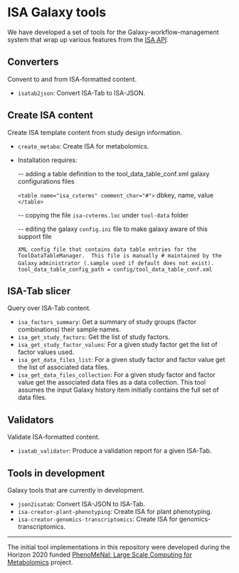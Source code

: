 ISA Galaxy tools
================
We have developed a set of tools for the Galaxy-workflow-management system that 
wrap up various features from the 
[ISA API](https://github.com/ISA-tools/isa-api/).

Converters
----------
Convent to and from ISA-formatted content.
 - `isatab2json`: Convert ISA-Tab to ISA-JSON.

Create ISA content
------------------
Create ISA template content from study design information.
 - `create_metabo`: Create ISA for metabolomics.

 - Installation requires:


	-- adding a table definition to the tool_data_table_conf.xml galaxy configurations files
    <!-- Locations of terminology files under genome directory -->
    `<table name="isa_cvterms" comment_char="#">`
        <columns>dbkey, name, value</columns>
        <file path="tool-data/isa_cvterms.loc" />
    `</table>`

	-- copying the file `isa-cvterms.loc` under `tool-data` folder 

	-- editing the galaxy `config.ini` file to make galaxy aware of this support file

	`XML config file that contains data table entries for the`
	`ToolDataTableManager.  This file is manually # maintained by the Galaxy`
	`administrator (.sample used if default does not exist).`
	`tool_data_table_config_path = config/tool_data_table_conf.xml`

 
ISA-Tab slicer
--------------
Query over ISA-Tab content.
 - `isa_factors_summary`: Get a summary of study groups (factor combinations) 
 their sample names.
 - `isa_get_study_factors`: Get the list of study factors.
 - `isa_get_study_factor_values`: For a given study factor get the list of 
 factor values used.
 - `isa_get_data_files_list`: For a given study factor and factor value get the 
 list of associated data files.
 - `isa_get_data_files_collection`: For a given study factor and factor value 
 get the associated data files as a data collection. This tool assumes the input
 Galaxy history item initially contains the full set of data files.
 
Validators
----------
Validate ISA-formatted content.
 - `isatab_validator`: Produce a validation report for a given ISA-Tab.
 
Tools in development
--------------------
Galaxy tools that are currently in development.
 - `json2isatab`: Convert ISA-JSON to ISA-Tab.
 - `isa-creator-plant-phenotyping`: Create ISA for plant phenotyping.
 - `isa-creator-genomics-transcriptomics`: Create ISA for genomics-transcriptomics.
  
___
The initial tool implementations in this repository were developed during the 
Horizon 2020 funded 
[PhenoMeNal: Large Scale Computing for Metabolomics](https://phenomenal-h2020.eu) 
project.  
